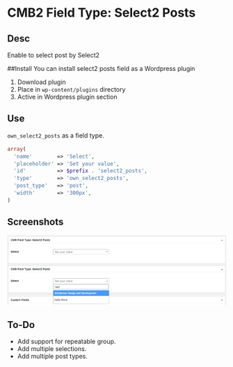 # CMB2 Field Type: Select2 Posts

## Desc
Enable to select post by Select2

##Install
You can install select2 posts field as a Wordpress plugin

1. Download plugin
2. Place in `wp-content/plugins` directory
3. Active in Wordpress plugin section

## Use
`own_select2_posts` as a field type.

```php
array(
  'name'        => 'Select',
  'placeholder' => 'Set your value',
  'id'          => $prefix . 'select2_posts',
  'type'        => 'own_select2_posts',
  'post_type'   => 'post',
  'width'       => '300px',
)
```

## Screenshots

![Image](screen-1.jpg?raw=true)

## To-Do

* Add support for repeatable group.
* Add multiple selections.
* Add multiple post types.
